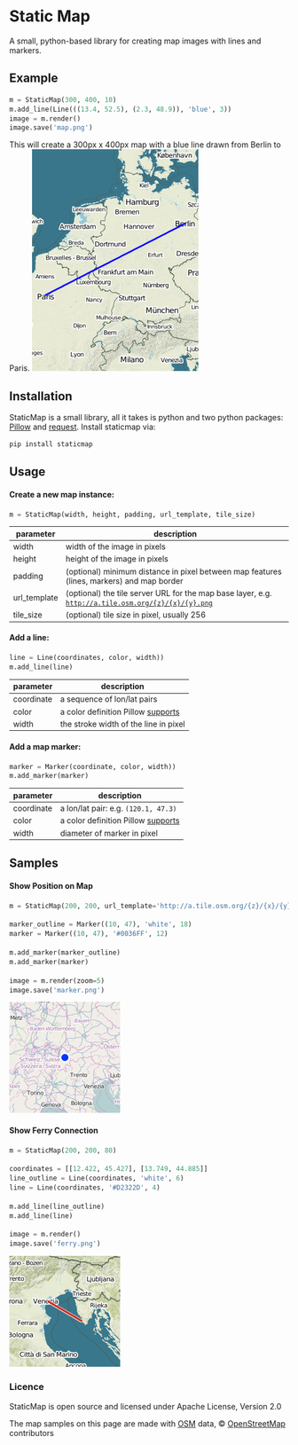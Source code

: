 # Static Map

A small, python-based library for creating map images with lines and markers.

## Example
```python
m = StaticMap(300, 400, 10)
m.add_line(Line(((13.4, 52.5), (2.3, 48.9)), 'blue', 3))
image = m.render()
image.save('map.png')
```
This will create a 300px x 400px map with a blue line drawn from Berlin to Paris.
![Map with Line from Berlin to Paris](/samples/berlin_paris.png?raw=true)


## Installation
StaticMap is a small library, all it takes is python and two python packages: [Pillow](https://python-pillow.github.io/) and [request](http://www.python-requests.org/). Install staticmap via:

```bash
pip install staticmap
```

## Usage
#### Create a new map instance:

```python
m = StaticMap(width, height, padding, url_template, tile_size)
```

parameter     | description
------------- | -------------
width         | width of the image in pixels
height        | height of the image in pixels
padding       | (optional) minimum distance in pixel between map features (lines, markers) and map border
url_template  | (optional) the tile server URL for the map base layer, e.g. <code>http://a.tile.osm.org/{z}/{x}/{y}.png</code>
tile_size     | (optional) tile size in pixel, usually 256

#### Add a line:

```python
line = Line(coordinates, color, width))
m.add_line(line)
```

parameter     | description
------------- | -------------
coordinate    | a sequence of lon/lat pairs
color         | a color definition Pillow <a href="http://pillow.readthedocs.org/en/latest/reference/ImageColor.html#color-names">supports</a>
width         | the stroke width of the line in pixel

#### Add a map marker:

```python
marker = Marker(coordinate, color, width))
m.add_marker(marker)
```

parameter     | description
------------- | -------------
coordinate    | a lon/lat pair: e.g. `(120.1, 47.3)`
color         | a color definition Pillow <a href="http://pillow.readthedocs.org/en/latest/reference/ImageColor.html#color-names">supports</a>
width         | diameter of marker in pixel


## Samples
#### Show Position on Map
```python
m = StaticMap(200, 200, url_template='http://a.tile.osm.org/{z}/{x}/{y}.png')

marker_outline = Marker((10, 47), 'white', 18)
marker = Marker((10, 47), '#0036FF', 12)

m.add_marker(marker_outline)
m.add_marker(marker)

image = m.render(zoom=5)
image.save('marker.png')
```

![Position Marker on a Map](/samples/marker.png?raw=true)

#### Show Ferry Connection
```python
m = StaticMap(200, 200, 80)

coordinates = [[12.422, 45.427], [13.749, 44.885]]
line_outline = Line(coordinates, 'white', 6)
line = Line(coordinates, '#D2322D', 4)

m.add_line(line_outline)
m.add_line(line)

image = m.render()
image.save('ferry.png')
```

![Ferry Connection Shown on a Map](/samples/ferry.png?raw=true)

### Licence
StaticMap is open source and licensed under Apache License, Version 2.0

The map samples on this page are made with [OSM](http://www.osm.org) data, © [OpenStreetMap](http://www.openstreetmap.org/copyright) contributors
